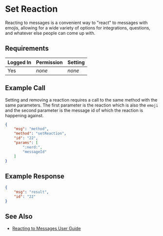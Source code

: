# Set Reaction
Reacting to messages is a convenient way to "react" to messages with emojis, allowing for a wide variety of options for integrations, questions, and whatever else people can come up with.

## Requirements
| Logged In | Permission | Setting |
| --- | --- | --- |
| Yes | _none_ | _none_ |

## Example Call
Setting and removing a reaction requires a call to the same method with the same parameters. The first parameter is the reaction which is also the `emoji` and the second parameter is the message id of which the reaction is happening against.
```json
{
    "msg": "method",
    "method": "setReaction",
    "id": "22",
    "params": [
        ":nerd:",
        "messageId"
    ]
}
```

## Example Response
```json
{
    "msg": "result",
    "id": "22"
}
```

## See Also
* [Reacting to Messages User Guide][1]

[1]:../../../../user-guides/messaging
